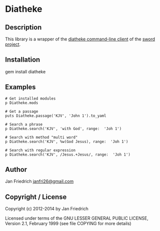 # Diatheke

## Description

This library is a wrapper of the
[diatheke command-line client](http://www.crosswire.org/wiki/Frontends:Diatheke) of the
[sword project](http://www.crosswire.org/sword/index.jsp).

## Installation

  gem install diatheke

## Examples

    # Get installed modules
    p Diatheke.mods

    # Get a passage
    puts Diatheke.passage('KJV', 'John 1').to_yaml

    # Search a phrase
    p Diatheke.search('KJV', 'with God', range:  'Joh 1')

    # Search with method "multi word"
    p Diatheke.search('KJV', %w(God Jesus), range:  'Joh 1')

    # Search with regular expression
    p Diatheke.search('KJV', /Jesus.+Jesus/, range:  'Joh 1')

## Author

Jan Friedrich <janfri26@gmail.com>

## Copyright / License

Copyright (c) 2012-2014 by Jan Friedrich

Licensed under terms of the GNU LESSER GENERAL PUBLIC LICENSE, Version 2.1,
February 1999 (see file COPYING for more details)
